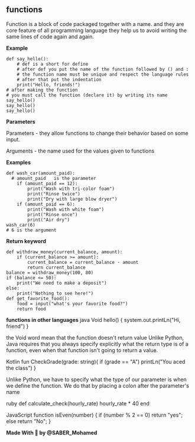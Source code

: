 ## functions

Function
is a block of code packaged together with a name.
and they are core feature of all programming language
they help us to avoid writing the same lines of code again and again.

**Example**

```
def say_hello():
    # def is a short for define
    # after def you put the name of the function followed by () and :
    # the function name must be unique and respect the language rules
    # after that put the indentation
    print("Hello, friends!")
# after making the function
# you must call the function (declare it) by writing its name
say_hello()
say_hello()
say_hello()
```

**Parameters**

Parameters - they allow functions to change their behavior based on some input.

Arguments - the name used for the values given to functions

**Examples**

```
def wash_car(amount_paid):
  # amount_paid   is the parameter
    if (amount_paid == 12):
        print("Wash with tri-color foam")
        print("Rinse twice")
        print("Dry with large blow dryer")
    if (amount_paid == 6):
        print("Wash with white foam")
        print("Rinse once")
        print("Air dry")
wash_car(6)
# 6 is the argument
```

**Return keyword**

```
def withdraw_money(current_balance, amount):
    if (current_balance >= amount):
        current_balance = current_balance - amount
        return current_balance
balance = withdraw_money(100, 80)
if (balance <= 50):
    print("We need to make a deposit")
else:
    print("Nothing to see here!")
def get_favorite_food():
    food = input("what's your favorite food?")
    return food
```

**functions in other languages**
java
Void hello() {
system.out.printLn("Hi, friend")
}

the Void word mean that the function doesn't return value
Unlike Python, Java requires that you always specify explicitly what the return type is of a function, even when that function isn't going to return a value.

Kotlin
fun CheckGrade(grade: string){
if (grade == "A")
printLn("You aced the class")
}

Unlike Python, we have to specify what the type of our parameter is when we define the function. We do that by placing a colon after the parameter's name

ruby
def calculate_check(hourly_rate)
hourly_rate \* 40
end

JavaScript
function isEven(number) {
if (number % 2 == 0)
return "yes";
else
return "No";
}

**Made With 💛 by @SABER_Mohamed**
